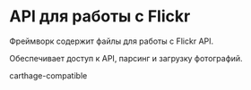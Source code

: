 API для работы с Flickr
===
Фреймворк содержит файлы для работы с Flickr API. 

Обеспечивает доступ к API, парсинг и загрузку фотографий.

carthage-compatible
